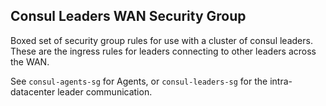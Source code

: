 ## Consul Leaders WAN Security Group

Boxed set of security group rules for use with a cluster of consul leaders.
These are the ingress rules for leaders connecting to other leaders across
the WAN.

See `consul-agents-sg` for Agents, or `consul-leaders-sg` for the
intra-datacenter leader communication.

